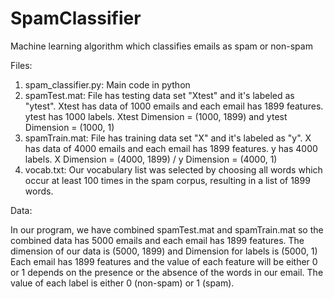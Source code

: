 # SpamClassifier
Machine learning algorithm which classifies emails as spam or non-spam

Files:
1. spam_classifier.py: Main code in python
2. spamTest.mat: File has testing data set "Xtest" and it's labeled as "ytest". Xtest has data of 1000 emails and each email has 1899 features. ytest has 1000 labels. Xtest Dimension = (1000, 1899) and ytest Dimension = (1000, 1)
3. spamTrain.mat: File has training data set "X" and it's labeled as "y". X has data of 4000 emails and each email has 1899 features. y has 4000 labels. X Dimension = (4000, 1899) / y Dimension = (4000, 1)
4. vocab.txt: Our vocabulary list was selected by choosing all words which occur at least 100 times in the spam corpus, resulting in a list of 1899 words.


Data:

In our program, we have combined spamTest.mat and spamTrain.mat so the combined data has 5000 emails and each email has 1899 features. The dimension of our data is (5000, 1899) and Dimension for labels is (5000, 1)
Each email has 1899 features and the value of each feature will be either 0 or 1 depends on the presence or the absence of the words in our email.
The value of each label is either 0 (non-spam) or 1 (spam).
